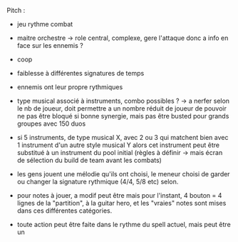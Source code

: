 
Pitch : 
- jeu rythme combat
- maitre orchestre → role central, complexe, gere l'attaque donc a info en face sur les ennemis ? 
- coop
- faiblesse à différentes signatures de temps
- ennemis ont leur propre rythmiques 

- type musical associé à instruments, combo possibles ? → a nerfer selon le nb de joueur, doit permettre a un nombre réduit de joueur de pouvoir ne pas être bloqué si bonne synergie, mais pas être busted pour grands groupes avec 150 duos
- si 5 instruments, de type musical X, avec 2 ou 3 qui matchent bien avec 1 instrument d'un autre style musical Y alors cet instrument peut être substitué à un instrument du pool initial (règles à définir → mais écran de sélection du build de team avant les combats)

- les gens jouent une mélodie qu'ils ont choisi, le meneur choisi de garder ou changer la signature rythmique (4/4, 5/8 etc) selon.
- pour notes à jouer, a modif peut être mais pour l'instant, 4 bouton = 4 lignes de la "partition", à la guitar hero, et les "vraies" notes sont mises dans ces différentes catégories.

- toute action peut être faite dans le rythme du spell actuel, mais peut être un